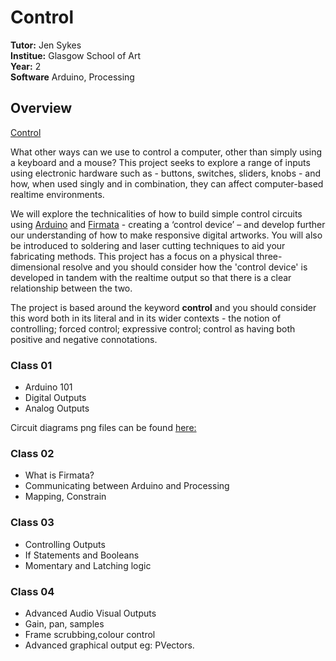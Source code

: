 # Control

**Tutor:** Jen Sykes<br>
**Institue:** Glasgow School of Art<br>
**Year:** 2<br>
**Software** Arduino, Processing


## Overview
[Control](https://canvas.gsa.ac.uk/courses/671/pages/control-overview?module_item_id=41512)

What other ways can we use to control a computer, other than simply using a keyboard and a mouse? This project seeks to explore a range of inputs using electronic hardware such as - buttons, switches, sliders, knobs - and how, when used singly and in combination, they can affect computer-based realtime environments.
 

We will explore the technicalities of how to build simple control circuits using [Arduino](https://www.arduino.cc/) and [Firmata](https://github.com/firmata/arduino) - creating a ‘control device’ – and develop further our understanding of how to make responsive digital artworks. You will also be introduced to soldering and laser cutting techniques to aid your fabricating methods. This project has a focus on a physical three-dimensional resolve and you should consider how the 'control device' is developed in tandem with the realtime output so that there is a clear relationship between the two. 
 
The project is based around the keyword **control** and you should consider this word both in its literal and in its wider contexts - the notion of controlling; forced control; expressive control; control as having both positive and negative connotations.

### Class 01

- Arduino 101
- Digital Outputs
- Analog Outputs

Circuit diagrams png files can be found [here:](https://github.com/gsa-ixd/Control/tree/master/Class01)

### Class 02
- What is Firmata?
- Communicating between Arduino and Processing
- Mapping, Constrain

### Class 03
- Controlling Outputs
- If Statements and Booleans
- Momentary and Latching logic

### Class 04
- Advanced Audio Visual Outputs
- Gain, pan, samples
- Frame scrubbing,colour control
- Advanced graphical output eg: PVectors. 
